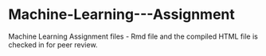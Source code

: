 # Machine-Learning---Assignment

Machine Learning Assignment files - Rmd file and the compiled HTML file is checked in for peer review.  